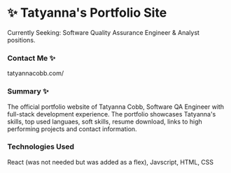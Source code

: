 # :sparkles: **Tatyanna's Portfolio Site** 
Currently Seeking: Software Quality Assurance Engineer & Analyst positions. 

### Contact Me :sparkles:
tatyannacobb.com/

### Summary :sparkles:
The official portfolio website of Tatyanna Cobb, Software QA Engineer with full-stack development experience. The portfolio showcases Tatyanna's skills, top used languaes, soft skills, resume download, links to high performing projects and contact information. 

### Technologies Used 
React (was not needed but was added as a flex), 
Javscript, 
HTML, 
CSS
